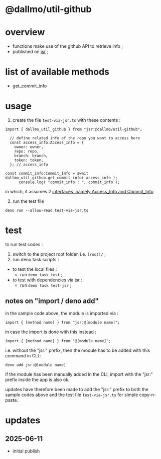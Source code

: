 # @dallmo/util-github

# overview

- functions make use of the github API to retrieve info ; 
- published on [jsr][link-2] ; 


# list of available methods

- get_commit_info


# usage

1. create the file `test-via-jsr.ts` with these contents :  

```
import { dallmo_util_github } from "jsr:@dallmo/util-github";

  // define related info of the repo you want to access here
  const access_info:Access_Info = {
    owner: owner,
    repo: repo,
    branch: branch,
    token: token,
  }; // access_info

const commit_info:Commit_Info = await dallmo_util_github.get_commit_info( access_info );
      console.log( "commit_info : ", commit_info );
```

in which, it assumes 2 [interfaces, namely Access_Info and Commit_Info][link-3].



2. run the test file
```
deno run --allow-read test-via-jsr.ts
```


# test
to run test codes : 

1. switch to the project root folder, i.e. `[root]/` ;
2. run deno task scripts :
- to test the local files : 
  - run `deno task test` ;
- to test with dependencies via jsr : 
  - run `deno task test-jsr` ; 


## notes on "import / deno add"
in the sample code above, the module is imported via :
```
import { [method name] } from "jsr:@[module name]";
```

in case the import is done with this instead : 
```
import { [method name] } from "@[module name]";
```

i.e. without the "jsr:" prefix, then the module has to be added with this command in CLI :
```
deno add jsr:@[module name]
```

if the module has been manually added in the CLI, import with the "jsr:" prefix inside the app is also ok.

updates have therefore been made to add the "jsr:" prefix to both the sample codes above and the test file `test-via-jsr.ts` for simple copy-n-paste.


[comments]: --------------------------------------------------
[link-2]: https://jsr.io/@dallmo/util-github
[link-3]: https://github.com/dallmo/deno-dallmo-util-github/blob/main/etc/interfaces.ts

# updates
## 2025-06-11
- initial publish
